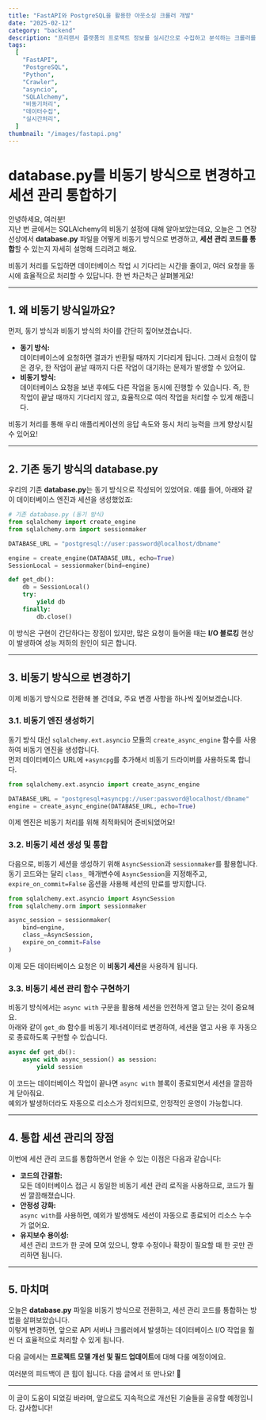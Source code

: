 ```yaml
---
title: "FastAPI와 PostgreSQL을 활용한 아웃소싱 크롤러 개발"
date: "2025-02-12"
category: "backend"
description: "프리랜서 플랫폼의 프로젝트 정보를 실시간으로 수집하고 분석하는 크롤러를 만들어보았어요. FastAPI의 비동기 처리와 PostgreSQL의 강력한 기능을 활용해서 효율적인 시스템을 구축했답니다! 🚀"
tags:
  [
    "FastAPI",
    "PostgreSQL",
    "Python",
    "Crawler",
    "asyncio",
    "SQLAlchemy",
    "비동기처리",
    "데이터수집",
    "실시간처리",
  ]
thumbnail: "/images/fastapi.png"
---
```


# database.py를 비동기 방식으로 변경하고 세션 관리 통합하기

안녕하세요, 여러분!  
지난 번 글에서는 SQLAlchemy의 비동기 설정에 대해 알아보았는데요, 오늘은 그 연장선상에서 **database.py** 파일을 어떻게 비동기 방식으로 변경하고, **세션 관리 코드를 통합**할 수 있는지 자세히 설명해 드리려고 해요.

비동기 처리를 도입하면 데이터베이스 작업 시 기다리는 시간을 줄이고, 여러 요청을 동시에 효율적으로 처리할 수 있답니다. 한 번 차근차근 살펴볼게요!

---

## 1. 왜 비동기 방식일까요?

먼저, 동기 방식과 비동기 방식의 차이를 간단히 짚어보겠습니다.

- **동기 방식:**  
  데이터베이스에 요청하면 결과가 반환될 때까지 기다리게 됩니다. 그래서 요청이 많은 경우, 한 작업이 끝날 때까지 다른 작업이 대기하는 문제가 발생할 수 있어요.
- **비동기 방식:**  
  데이터베이스 요청을 보낸 후에도 다른 작업을 동시에 진행할 수 있습니다. 즉, 한 작업이 끝날 때까지 기다리지 않고, 효율적으로 여러 작업을 처리할 수 있게 해줍니다.

비동기 처리를 통해 우리 애플리케이션의 응답 속도와 동시 처리 능력을 크게 향상시킬 수 있어요!

---

## 2. 기존 동기 방식의 database.py

우리의 기존 **database.py**는 동기 방식으로 작성되어 있었어요. 예를 들어, 아래와 같이 데이터베이스 엔진과 세션을 생성했었죠:

```python
# 기존 database.py (동기 방식)
from sqlalchemy import create_engine
from sqlalchemy.orm import sessionmaker

DATABASE_URL = "postgresql://user:password@localhost/dbname"

engine = create_engine(DATABASE_URL, echo=True)
SessionLocal = sessionmaker(bind=engine)

def get_db():
    db = SessionLocal()
    try:
        yield db
    finally:
        db.close()
```

이 방식은 구현이 간단하다는 장점이 있지만, 많은 요청이 들어올 때는 **I/O 블로킹** 현상이 발생하여 성능 저하의 원인이 되곤 합니다.

---

## 3. 비동기 방식으로 변경하기

이제 비동기 방식으로 전환해 볼 건데요, 주요 변경 사항을 하나씩 짚어보겠습니다.

### 3.1. 비동기 엔진 생성하기

동기 방식 대신 `sqlalchemy.ext.asyncio` 모듈의 `create_async_engine` 함수를 사용하여 비동기 엔진을 생성합니다.  
먼저 데이터베이스 URL에 `+asyncpg`를 추가해서 비동기 드라이버를 사용하도록 합니다.

```python
from sqlalchemy.ext.asyncio import create_async_engine

DATABASE_URL = "postgresql+asyncpg://user:password@localhost/dbname"
engine = create_async_engine(DATABASE_URL, echo=True)
```

이제 엔진은 비동기 처리를 위해 최적화되어 준비되었어요!

### 3.2. 비동기 세션 생성 및 통합

다음으로, 비동기 세션을 생성하기 위해 `AsyncSession`과 `sessionmaker`를 활용합니다.  
동기 코드와는 달리 `class_` 매개변수에 `AsyncSession`을 지정해주고, `expire_on_commit=False` 옵션을 사용해 세션의 만료를 방지합니다.

```python
from sqlalchemy.ext.asyncio import AsyncSession
from sqlalchemy.orm import sessionmaker

async_session = sessionmaker(
    bind=engine,
    class_=AsyncSession,
    expire_on_commit=False
)
```

이제 모든 데이터베이스 요청은 이 **비동기 세션**을 사용하게 됩니다.

### 3.3. 비동기 세션 관리 함수 구현하기

비동기 방식에서는 `async with` 구문을 활용해 세션을 안전하게 열고 닫는 것이 중요해요.  
아래와 같이 `get_db` 함수를 비동기 제너레이터로 변경하여, 세션을 열고 사용 후 자동으로 종료하도록 구현할 수 있습니다.

```python
async def get_db():
    async with async_session() as session:
        yield session
```

이 코드는 데이터베이스 작업이 끝나면 `async with` 블록이 종료되면서 세션을 깔끔하게 닫아줘요.  
예외가 발생하더라도 자동으로 리소스가 정리되므로, 안정적인 운영이 가능합니다.

---

## 4. 통합 세션 관리의 장점

이번에 세션 관리 코드를 통합하면서 얻을 수 있는 이점은 다음과 같습니다:

- **코드의 간결함:**  
  모든 데이터베이스 접근 시 동일한 비동기 세션 관리 로직을 사용하므로, 코드가 훨씬 깔끔해졌습니다.
- **안정성 강화:**  
  `async with`를 사용하면, 예외가 발생해도 세션이 자동으로 종료되어 리소스 누수가 없어요.
- **유지보수 용이성:**  
  세션 관리 코드가 한 곳에 모여 있으니, 향후 수정이나 확장이 필요할 때 한 곳만 관리하면 됩니다.

---

## 5. 마치며

오늘은 **database.py** 파일을 비동기 방식으로 전환하고, 세션 관리 코드를 통합하는 방법을 살펴보았습니다.  
이렇게 변경하면, 앞으로 API 서버나 크롤러에서 발생하는 데이터베이스 I/O 작업을 훨씬 더 효율적으로 처리할 수 있게 됩니다.

다음 글에서는 **프로젝트 모델 개선 및 필드 업데이트**에 대해 다룰 예정이에요.

여러분의 피드백이 큰 힘이 됩니다. 다음 글에서 또 만나요! 🚀

---

이 글이 도움이 되었길 바라며, 앞으로도 지속적으로 개선된 기술들을 공유할 예정입니다. 감사합니다!
